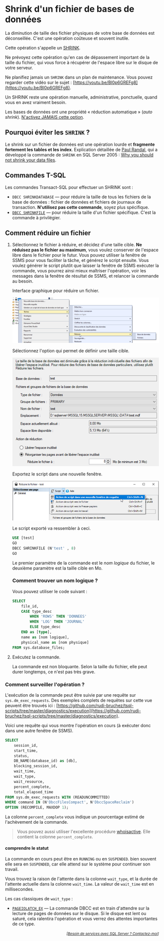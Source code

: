 # Shrink d'un fichier de bases de données

La diminution de taille des fichier physiques de votre base de données est déconseillée.
C'est une opération coûteuse et souvent inutile.

Cette opération s'appelle un [SHRINK](https://docs.microsoft.com/fr-fr/sql/relational-databases/databases/shrink-a-database).

Ne prévoyez cette opération qu'en cas de dépassement important de la taille du fichier, qui vous force à récupérer de l'espace libre sur le disque de votre serveur.

Ne planifiez jamais un `SHRINK` dans un plan de maintenance. Vous pouvez regarder cette vidéo sur le sujet : [https://youtu.be/Bl0p6GREFg8](https://youtu.be/Bl0p6GREFg8).

Un SHRINK reste une opération manuelle, administrative, ponctuelle, quand vous en avez vraiment besoin.

Les bases de données ont une propriété «&nbsp;réduction automatique&nbsp;» (*auto shrink*). [N'activez JAMAIS cette option](https://docs.microsoft.com/en-us/troubleshoot/sql/admin/considerations-autogrow-autoshrink).

## Pourquoi éviter les `SHRINK` ?

Le shrink sur un fichier de données est une opération lourde et **fragmente fortement les tables et les index**. Explication détaillée de [Paul Randal](https://www.sqlskills.com/about/paul-s-randal/), qui a développé la commande de `SHRINK` en SQL Server 2005 : [Why you should not shrink your data files](https://www.sqlskills.com/blogs/paul/why-you-should-not-shrink-your-data-files/).

## Commandes T-SQL

Les commandes Transact-SQL pour effectuer un SHRINK sont :

- `DBCC SHRINKDATABASE` &mdash; pour réduire la taille de tous les fichiers de la base de données : fichier de données et fichiers de journaux de transaction. **N'utilisez pas cette commande**, soyez plus spécifique.
- [`DBCC SHRINKFILE`](https://docs.microsoft.com/fr-fr/sql/t-sql/database-console-commands/dbcc-shrinkfile-transact-sql) &mdash; pour réduire la taille d'un fichier spécifique. C'est la commande à privilégier.

## Comment réduire un fichier

1. Sélectionnez le fichier à réduire, et décidez d'une taille cible. **Ne réduisez pas le fichier au maximum**, vous voulez conserver de l'espace libre dans le fichier pour le futur. Vous pouvez utiliser la fenêtre de SSMS pour vous faciliter la tâche, et générez le script ensuite. Vous voulez générer le script plutôt que laisser la fenêtre de SSMS exécuter la commande, vous pourrez ainsi mieux maîtriser l'opération, voir les messages dans la fenêtre de résultat de SSMS, et relancer la commande au besoin.

    Interface graphique pour réduire un fichier.
    
    ![réduction](shrink-database-file_media/shrink-database-file.01.png)
    
    Sélectionnez l'option qui permet de définir une taille cible.

    ![réduction](shrink-database-file_media/shrink-database-file.02.png)
    
    Exportez le script dans une nouvelle fenêtre.

    ![réduction](shrink-database-file_media/shrink-database-file.03.png)
    
    Le script exporté va ressembler à ceci.
    
    ```sql
    USE [test]
    GO
    DBCC SHRINKFILE (N'test' , 8)
    GO
    ```

    Le premier paramètre de la commande est le *nom logique* du fichier, le deuxième paramètre est la taille cible en Mo.

    ### Comment trouver un nom logique ?

    Vous pouvez utiliser le code suivant :

    ```sql
    SELECT 
        file_id,
        CASE type_desc 
            WHEN 'ROWS' THEN 'DONNEES'
            WHEN 'LOG' THEN 'JOURNAL'
            ELSE type_desc
        END as [type],
        name as [nom logique],
        physical_name as [nom physique]
    FROM sys.database_files;
    ```

2. Exécutez la commande.

    La commande est non bloquante. Selon la taille du fichier, elle peut durer longtemps, ce n'est pas très grave.

### Comment surveiller l'opération ?

L'exécution de la commande peut être suivie par une requête sur `sys.dm_exec_requests`. Des exemples complets de requêtes sur cette vue peuvent être trouvés ici : [https://github.com/rudi-bruchez/tsql-scripts/tree/master/diagnostics/execution](https://github.com/rudi-bruchez/tsql-scripts/tree/master/diagnostics/execution).

Voici une requête qui vous montre l'opération en cours (à exécuter donc dans une autre fenêtre de SSMS).

```sql
SELECT 
    session_id,
    start_time,
    status,
    DB_NAME(database_id) as [db],
    blocking_session_id,
    wait_time,
    wait_type,
    wait_resource,
    percent_complete,
    total_elapsed_time
FROM sys.dm_exec_requests WITH (READUNCOMMITTED)
WHERE command IN (N'DbccFilesCompact', N'DbccSpaceReclaim')
OPTION (RECOMPILE, MAXDOP 1);
```

La colonne `percent_complete` vous indique un pourcentage estimé de l'achèvement de la commande.

> Vous pouvez aussi utiliser l'excellente procédure [whoisactive](http://whoisactive.com/). Elle contient la colonne `percent_complete`.

#### comprendre le statut

La commande en cours peut être en `RUNNING` ou en `SUSPENDED`. bien souvent elle sera en `SUSPENDED`, car elle attend sur le système pour continuer son travail.

Vous trouvez la raison de l'attente dans la colonne `wait_type`, et la durée de l'attente actuelle dans la colonne `wait_time`. La valeur de `wait_time` est en millisecondes.

Les cas classiques de `wait_type` :

* [`PAGEIOLATCH_EX`](https://www.sqlskills.com/help/waits/pageiolatch_ex/) &mdash; La commande DBCC est en train d'attendre sur la lecture de pages de données sur le disque. Si le disque est lent ou saturé, cela ralentira l'opération et vous verrez des attentes importantes de ce type.

<p align="right">
<i><small>[<a href="https://www.pachadata.com/contact/">Besoin de services avec SQL Server ? Contactez-moi</a>]</small></i>
</p>
